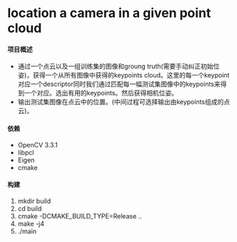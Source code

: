 # location a camera in a given point cloud

#### 项目概述
+ 通过一个点云以及一组训练集的图像和groung truth(需要手动纠正初始位姿)，获得一个从所有图像中获得的keypoints cloud。这里的每一个keypoint对应一个descriptor同时我们通过匹配每一幅测试集图像中的keypoints来得到一个对应。选出有用的keypoints。然后获得相机位姿。
+ 输出测试集图像在点云中的位置。(中间过程可选择输出由keypoints组成的点云)。


#### 依赖

+ OpenCV 3.3.1
+ libpcl
+ Eigen
+ cmake

#### 构建

1. mkdir build
2. cd build
3. cmake -DCMAKE_BUILD_TYPE=Release ..
4. make -j4
5. ./main
